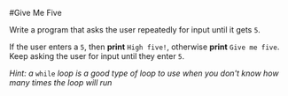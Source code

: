 #Give Me Five

Write a program that asks the user repeatedly for input until it gets `5`.

If the user enters a `5`, then **print** `High five!`, otherwise **print** 
`Give me five`. Keep asking the user for input until they enter `5`. 

*Hint: a* `while` *loop is a good type of loop to use when you don't know how many times the loop will run*

